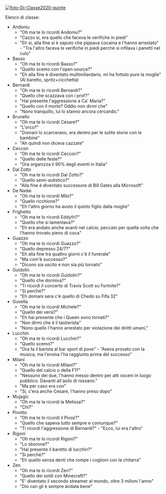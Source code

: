 


<a href="https://ibb.co/p2GLysv"><img src="https://i.ibb.co/LSbZ5qz/foto-Di-Classe2020-quinte.jpg" alt="foto-Di-Classe2020-quinte" border="0"></a>

Elenco di classe:
- Andoniu
	- "Oh ma te lo ricordi Andoniu?"
	- "Cazzo si, era quello che faceva le verifiche in piedi"
	- "Eh si, alla fine si è saputo che pippava cocaina e l'hanno arrestato" - "Tra l'altro faceva le verifiche in piedi perchè si infilava i panetti nel culo"
- Basso
	- "Oh ma te lo ricordi Basso?"
	-  "Quello scemo con l'open source?"
	-  "Eh alla fine è diventato multimiliardario, mi ha fottuto pure la moglie" (Al baretto, spritz+cicchetta)
- Bernardi
	-  "Oh ma te lo ricordi Bernardi?"
	-  "Quello che scazzava con i prof?"
	-  "Hai presente l'aggressione a Ca' Maria?"
	-  "Quello con il morto? Oddio non dirmi che"
	-  "Nono tranquillo, lui lo stanno ancora cercando." 
- Brunello
	- "Oh ma te lo ricordi Cesare?"
	- "L'orco?"
	- "Domani lo scarcerano, era dentro per le solite storie con le bambine"
	- "Ah quindi non diceva cazzate"
- Ceccon
	- "Oh ma te lo ricordi Ceccon?"
	- "Quello delle feste?"
	- "Ora organizza il 90% degli eventi in Italia"
- Dal Zotto
	-  "Oh ma te lo ricordi Dal Zotto?"
	-  "Quello semi-autistico?"
	-  "Alla fine è diventato successore di Bill Gates alla Microsoft"
- De Nadai
	-  "Oh ma te lo ricordi Milo?"
	-  "Quello ricchione?"
	-  "Eh l'altro giorno ha avuto il quinto figlio dalla moglie"
- Frighetto
	-  "Oh ma te lo ricordi Eddyfri?"
	-  "Quello che si lamentava?"
	-  "Eh era andato anche avanti nel calcio, peccato per quella volta che l'hanno trovato pieno di coca"
- Guazzo
	- "Oh ma te lo ricordi Guazzo?"
	-  "Quello depresso 24/7?"
	-  "Eh alla fine tra quattro giorni c'è il funerale"
	-  "Ma com'è successo?"
	-  "Dicono sia uscito e non sia più tornato"
- Guidolin
	- "Oh ma te lo ricordi Guidolin?"
	-  "Quello che dormiva?"
	-  "Ti ricordi il concerto di Travis Scott su Fortnite?"
	-  "Si perchè?"
	-  "Eh domani sera c'è quello di Chedo su Fifa 32"
- Gusella
	- "Oh ma te lo ricordi Michele?"
	- "Quello dei versi?"
	- "Eh hai presente che i Queen sono tornati?"
	- "Non dirmi che è il tastierista"
	- "Nono quello l'hanno arrestato per violazione dei diritti umani,"
- Lucchin
	- "Oh ma te lo ricordi Lucchin?"
	-  "Quello scemo?"
	-  "Ora fa il barista al bar sport di pove" - "Aveva provato con la musica, ma l'eroina l'ha raggiunto prima del successo"
- Milani
	- "Oh ma te lo ricordi Milani?"
	- "Quello del calcio o della F1?"
	- "Nessuno dei due, l'hanno messo dentro per atti osceni in luogo pubblico. Davanti all'asilo di rossano."
	- "Ma per caso era con"
	- "Si, c'era anche Cesare, l'hanno preso dopo"
- Mujagic
	- "Oh ma te la ricordi la Melissa?"
	- "Chi?"
- Pivotto
	- "Oh ma te lo ricordi il Pivoz?"
	- "Quello che sapeva tutto sempre e comunque?"
	-  "Ti ricordi l'aggressione di Bernardi?" - "Ecco, lui era l'altro"
- Rigoni
	- "Oh ma te lo ricordi Rigoni?"
	- "Lo sborone?"
	- "Hai presente il baretto di lucchin?"
	- "Si perchè?"
	- "Eh quello senza denti che rompe i coglioni con la chitarra"
- Zen
	- "Oh ma te lo ricordi Zen?"
	- "Quello dei soldi con Minecraft?"
	- "E' diventato il secondo streamer al mondo, oltre 3 milioni l'anno"
	- "Dio can gli è sempre andata bene"
<!--stackedit_data:
eyJoaXN0b3J5IjpbNzYzNzU2ODg5LC0xNTA1ODE4MTgzXX0=
-->